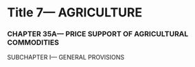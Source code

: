 
# Title 7— AGRICULTURE
### CHAPTER 35A— PRICE SUPPORT OF AGRICULTURAL COMMODITIES

SUBCHAPTER I— GENERAL PROVISIONS
